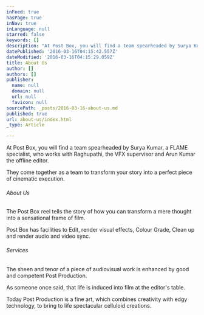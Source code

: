 ```yaml
---
inFeed: true
hasPage: true
inNav: true
inLanguage: null
starred: false
keywords: []
description: "At Post Box, you will find a team spearheaded by Surya Kumar,\_ a FLAME specialist, who works with Raghupathi, the VFX supervisor and Arun Kumar the offline editor."
datePublished: '2016-03-16T04:15:42.557Z'
dateModified: '2016-03-16T04:15:29.059Z'
title: About Us
author: []
authors: []
publisher:
  name: null
  domain: null
  url: null
  favicon: null
sourcePath: _posts/2016-03-16-about-us.md
published: true
url: about-us/index.html
_type: Article

---
```

At Post Box, you will find a team spearheaded by Surya Kumar,  a FLAME specialist, who works with Raghupathi, the VFX supervisor and Arun Kumar the offline editor.

They come together as a team to transform your story into a perfect piece of cinematic execution.

###### About Us

The Post Box reel tells the story of how you can transform a mere thought into a sensational frame of film.

Post Box has facilities to Edit, render visual effects, Colour Grade, Clean up and render audio and video sync.

###### Services

The sheen and tenor of a piece of audiovisual work is enhanced by good and competent Post Production.

As someone once said, that life is induced into film at the editor's table.

Today Post Production is a fine art, which combines creativity with edgy technology, to bring to life spectacular celluloid creations.